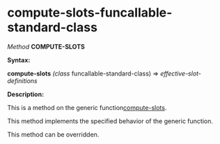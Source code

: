 compute-slots-funcallable-standard-class
========================================

*Method* **COMPUTE-SLOTS**

**Syntax:**

**compute-slots** *(class* funcallable-standard-class) => *effective-slot-definitions*

**Description:**

This is a method on the generic function[compute-slots](/meta-object-protocol/compute-slots).

This method implements the specified behavior of the generic function.

This method can be overridden.

